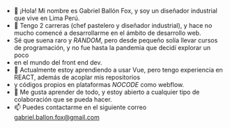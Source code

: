 - 👋 ¡Hola! Mi nombre es Gabriel Ballón Fox, y soy un diseñador industrial que vive en Lima Perú.
- 👀 Tengo 2 carreras (chef pastelero y diseñador industrial), y hace no mucho comencé a desarrollarme en el ámbito de desarrollo web. 
- Sé que suena raro y *RANDOM*, pero desde pequeño solía llevar cursos de programación, y no fue hasta la pandemia que decidí explorar un poco
- en el mundo del front end dev.
- 🌱 Actualmente estoy aprendiendo a usar Vue, pero tengo experiencia en REACT, además de acoplar mis repositorios 
- y códigos propios en plataformas *NOCODE* como webflow.
- 💞️ Me gusta aprender de todo, y estoy abierto a cualquier tipo de colaboración que se pueda hacer.
- 📫 Puedes contactarme en el siguiente correo gabriel.ballon.fox@gmail.com
